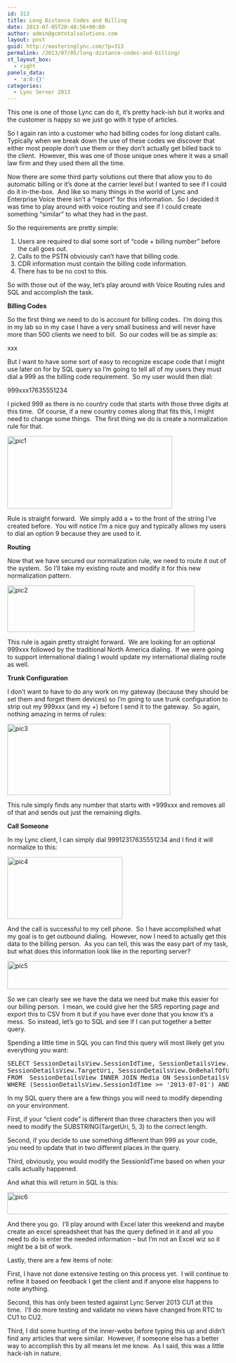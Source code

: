 ```yaml
---
id: 313
title: Long Distance Codes and Billing
date: 2013-07-05T20:48:56+00:00
author: admin@gcmtotalsolutions.com
layout: post
guid: http://masteringlync.com/?p=313
permalink: /2013/07/05/long-distance-codes-and-billing/
st_layout_box:
  - right
panels_data:
  - 'a:0:{}'
categories:
  - Lync Server 2013
---
```

This one is one of those Lync can do it, it&#8217;s pretty hack-ish but it works and the customer is happy so we just go with it type of articles.

So I again ran into a customer who had billing codes for long distant calls.  Typically when we break down the use of these codes we discover that either most people don&#8217;t use them or they don&#8217;t actually get billed back to the client.  However, this was one of those unique ones where it was a small law firm and they used them all the time.

Now there are some third party solutions out there that allow you to do automatic billing or it&#8217;s done at the carrier level but I wanted to see if I could do it in-the-box.  And like so many things in the world of Lync and Enterprise Voice there isn&#8217;t a &#8220;report&#8221; for this information.  So I decided it was time to play around with voice routing and see if I could create something &#8220;similar&#8221; to what they had in the past.

So the requirements are pretty simple:

  1. Users are required to dial some sort of &#8220;code + billing number&#8221; before the call goes out.
  2. Calls to the PSTN obviously can&#8217;t have that billing code.
  3. CDR information must contain the billing code information.
  4. There has to be no cost to this.

So with those out of the way, let&#8217;s play around with Voice Routing rules and SQL and accomplish the task.

**Billing Codes**

So the first thing we need to do is account for billing codes.  I&#8217;m doing this in my lab so in my case I have a very small business and will never have more than 500 clients we need to bill.  So our codes will be as simple as:

xxx

But I want to have some sort of easy to recognize escape code that I might use later on for by SQL query so I&#8217;m going to tell all of my users they must dial a 999 as the billing code requirement.  So my user would then dial:

999xxx17635551234

I picked 999 as there is no country code that starts with those three digits at this time.  Of course, if a new country comes along that fits this, I might need to change some things.  The first thing we do is create a normalization rule for that.

<a href="http://masteringlync.com/2013/07/05/long-distance-codes-and-billing/pic1-5/" rel="attachment wp-att-314"><img class="alignnone wp-image-314 size-full" src="https://i1.wp.com/masteringlync.gcmtotalsolutions.com/wp-content/uploads/sites/2/2013/07/pic1.png?resize=375%2C165&#038;ssl=1" alt="pic1" width="375" height="165" srcset="https://i0.wp.com/masteringlync.com/wp-content/uploads/sites/2/2013/07/pic1.png?w=375&ssl=1 375w, https://i0.wp.com/masteringlync.com/wp-content/uploads/sites/2/2013/07/pic1.png?resize=300%2C132&ssl=1 300w" sizes="(max-width: 375px) 100vw, 375px" data-recalc-dims="1" /></a>

Rule is straight forward.  We simply add a + to the front of the string I&#8217;ve created before.  You will notice I&#8217;m a nice guy and typically allows my users to dial an option 9 because they are used to it.

**Routing**

Now that we have secured our normalization rule, we need to route it out of the system.  So I&#8217;ll take my existing route and modify it for this new normalization pattern.

<a href="http://masteringlync.com/2013/07/05/long-distance-codes-and-billing/pic2-5/" rel="attachment wp-att-315"><img class="alignnone wp-image-315 size-full" src="https://i0.wp.com/masteringlync.gcmtotalsolutions.com/wp-content/uploads/sites/2/2013/07/pic2.png?resize=426%2C106&#038;ssl=1" alt="pic2" width="426" height="106" srcset="https://i1.wp.com/masteringlync.com/wp-content/uploads/sites/2/2013/07/pic2.png?w=426&ssl=1 426w, https://i1.wp.com/masteringlync.com/wp-content/uploads/sites/2/2013/07/pic2.png?resize=300%2C75&ssl=1 300w" sizes="(max-width: 426px) 100vw, 426px" data-recalc-dims="1" /></a>

This rule is again pretty straight forward.  We are looking for an optional 999xxx followed by the traditional North America dialing.  If we were going to support international dialing I would update my international dialing route as well.

**Trunk Configuration**

I don&#8217;t want to have to do any work on my gateway (because they should be set them and forget them devices) so I&#8217;m going to use trunk configuration to strip out my 999xxx (and my +) before I send it to the gateway.  So again, nothing amazing in terms of rules:

<a href="http://masteringlync.com/2013/07/05/long-distance-codes-and-billing/pic3-4/" rel="attachment wp-att-316"><img class="alignnone size-full wp-image-316" src="https://i0.wp.com/masteringlync.com/files/2013/07/pic3.png?resize=371%2C162&#038;ssl=1" alt="pic3" width="371" height="162" srcset="https://i1.wp.com/masteringlync.com/wp-content/uploads/sites/2/2013/07/pic3.png?w=371&ssl=1 371w, https://i1.wp.com/masteringlync.com/wp-content/uploads/sites/2/2013/07/pic3.png?resize=300%2C131&ssl=1 300w" sizes="(max-width: 371px) 100vw, 371px" data-recalc-dims="1" /></a>

This rule simply finds any number that starts with +999xxx and removes all of that and sends out just the remaining digits.

**Call Someone**

In my Lync client, I can simply dial 99912317635551234 and I find it will normalize to this:

<a href="http://masteringlync.com/2013/07/05/long-distance-codes-and-billing/pic4-4/" rel="attachment wp-att-317"><img class="alignnone wp-image-317 size-full" src="https://i2.wp.com/masteringlync.gcmtotalsolutions.com/wp-content/uploads/sites/2/2013/07/pic4.png?resize=262%2C141&#038;ssl=1" alt="pic4" width="262" height="141" data-recalc-dims="1" /></a>

And the call is successful to my cell phone.  So I have accomplished what my goal is to get outbound dialing.  However, now I need to actually get this data to the billing person.  As you can tell, this was the easy part of my task, but what does this information look like in the reporting server?

<a href="http://masteringlync.com/2013/07/05/long-distance-codes-and-billing/pic5-4/" rel="attachment wp-att-318"><img class="alignnone wp-image-318 size-full" src="https://i1.wp.com/masteringlync.gcmtotalsolutions.com/wp-content/uploads/sites/2/2013/07/pic5.png?resize=800%2C64&#038;ssl=1" alt="pic5" width="800" height="64" srcset="https://i0.wp.com/masteringlync.com/wp-content/uploads/sites/2/2013/07/pic5.png?w=1171&ssl=1 1171w, https://i0.wp.com/masteringlync.com/wp-content/uploads/sites/2/2013/07/pic5.png?resize=300%2C24&ssl=1 300w, https://i0.wp.com/masteringlync.com/wp-content/uploads/sites/2/2013/07/pic5.png?resize=768%2C62&ssl=1 768w, https://i0.wp.com/masteringlync.com/wp-content/uploads/sites/2/2013/07/pic5.png?resize=1024%2C82&ssl=1 1024w" sizes="(max-width: 800px) 100vw, 800px" data-recalc-dims="1" /></a>

So we can clearly see we have the data we need but make this easier for our billing person.  I mean, we could give her the SRS reporting page and export this to CSV from it but if you have ever done that you know it&#8217;s a mess.  So instead, let&#8217;s go to SQL and see if I can put together a better query.

Spending a little time in SQL you can find this query will most likely get you everything you want:

<pre>SELECT SessionDetailsView.SessionIdTime, SessionDetailsView.SessionIdSeq, SessionDetailsView.FromUri, SessionDetailsView.ToUri, 
SessionDetailsView.TargetUri, SessionDetailsView.OnBehalfOfUri, SessionDetailsView.InviteTime, SessionDetailsView.ResponseTime, SessionDetailsView.EndTime, DATEDIFF(MINUTE, SessionDetailsView.InviteTime, SessionDetailsView.EndTime) AS TimeToBillMin, SUBSTRING(TargetUri, 5, 3) AS CustNumber ,MediaList.Media
FROM  SessionDetailsView INNER JOIN Media ON SessionDetailsView.SessionIdTime = Media.SessionIdTime INNER JOIN MediaList ON Media.MediaId = MediaList.MediaId
WHERE (SessionDetailsView.SessionIdTime &gt;= '2013-07-01') AND (SessionDetailsView.SessionIdTime &lt;= '2013-07-31') AND (MediaList.Media = 'Audio') AND (TargetUri LIKE '+999%')</pre>

In my SQL query there are a few things you will need to modify depending on your environment.

First, if your &#8220;client code&#8221; is different than three characters then you will need to modify the SUBSTRING(TargetUri, 5, 3) to the correct length.

Second, if you decide to use something different than 999 as your code, you need to update that in two different places in the query.

Third, obviously, you would modify the SessionIdTime based on when your calls actually happened.

And what this will return in SQL is this:

<a href="http://masteringlync.com/2013/07/05/long-distance-codes-and-billing/pic6-4/" rel="attachment wp-att-319"><img class="alignnone wp-image-319 size-full" src="https://i1.wp.com/masteringlync.gcmtotalsolutions.com/wp-content/uploads/sites/2/2013/07/pic6.png?resize=800%2C50&#038;ssl=1" alt="pic6" width="800" height="50" srcset="https://i1.wp.com/masteringlync.com/wp-content/uploads/sites/2/2013/07/pic6.png?w=1527&ssl=1 1527w, https://i1.wp.com/masteringlync.com/wp-content/uploads/sites/2/2013/07/pic6.png?resize=300%2C19&ssl=1 300w, https://i1.wp.com/masteringlync.com/wp-content/uploads/sites/2/2013/07/pic6.png?resize=768%2C48&ssl=1 768w, https://i1.wp.com/masteringlync.com/wp-content/uploads/sites/2/2013/07/pic6.png?resize=1024%2C64&ssl=1 1024w" sizes="(max-width: 800px) 100vw, 800px" data-recalc-dims="1" /></a>

And there you go.  I&#8217;ll play around with Excel later this weekend and maybe create an excel spreadsheet that has the query defined in it and all you need to do is enter the needed information &#8211; but I&#8217;m not an Excel wiz so it might be a bit of work.

Lastly, there are a few items of note:

First, I have not done extensive testing on this process yet.  I will continue to refine it based on feedback I get the client and if anyone else happens to note anything.

Second, this has only been tested against Lync Server 2013 CU1 at this time.  I&#8217;ll do more testing and validate no views have changed from RTC to CU1 to CU2.

Third, I did some hunting of the inner-webs before typing this up and didn&#8217;t find any articles that were similar.  However, if someone else has a better way to accomplish this by all means let me know.  As I said, this was a little hack-ish in nature.

&nbsp;